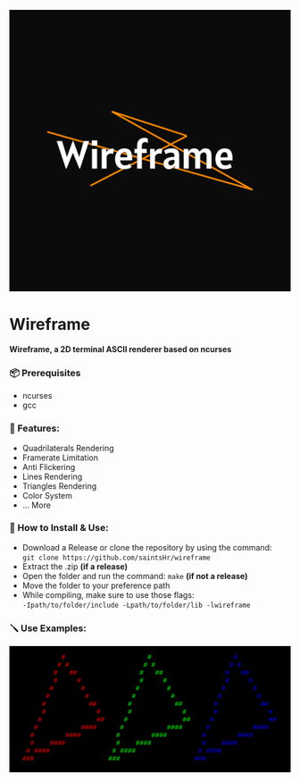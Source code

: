 ![Placeholder](assets/wireframe-logo.png)

# Wireframe
**Wireframe, a 2D terminal ASCII renderer based on ncurses**
### 📦 Prerequisites
- ncurses
- gcc

### 🚀 Features:
- Quadrilaterals Rendering
- Framerate Limitation
- Anti Flickering
- Lines Rendering
- Triangles Rendering
- Color System
- ... More

### 🔧 How to Install & Use:
- Download a Release or clone the repository by using the command:<br>```git clone https://github.com/saintsHr/wireframe```
- Extract the .zip  **(if a release)** <br>
- Open the folder and run the command: ```make```  **(if not a release)**
- Move the folder to your preference path
- While compiling, make sure to use those flags:<br>```-Ipath/to/folder/include -Lpath/to/folder/lib -lwireframe```

### 🪛 Use Examples:

![Placeholder](assets/triangles.png)

